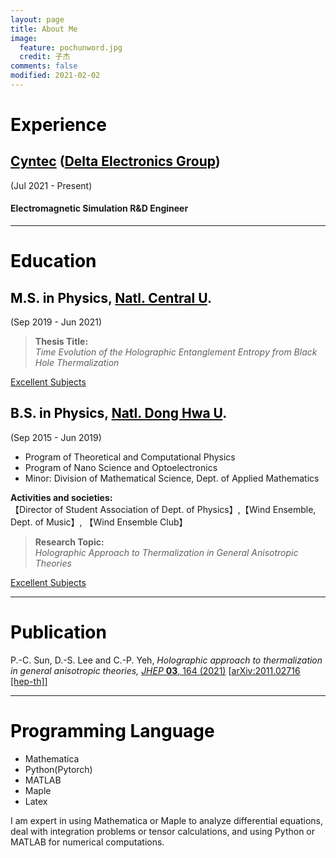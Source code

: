 ```yaml
---
layout: page
title: About Me
image:
  feature: pochunword.jpg
  credit: 子杰
comments: false
modified: 2021-02-02
---
```

# <font color=black>Experience</font>
## [<font color=black>Cyntec</font>](http://www.cyntec.com/) ([<font color=black>Delta Electronics Group</font>](https://www.deltaww.com/en-US/index))
(Jul 2021 - Present)<br> 
#### Electromagnetic Simulation R&D Engineer

---

# <font color=black>Education</font>
## <font color=black>M.S. in Physics</font>, [<font color=black>Natl. Central U</font>](https://www.phy.ncu.edu.tw/en/%E9%A6%96%E9%A0%81-english/).
(Sep 2019 - Jun 2021)<br> 
> **Thesis Title:** <br />
*Time Evolution of the Holographic Entanglement Entropy from Black Hole Thermalization*

<a href="{{ site.url }}/Grade-master/" class="btn btn-info">Excellent Subjects</a> 


## <font color=black>B.S. in Physics</font>, [<font color=black>Natl. Dong Hwa U</font>](https://phys.ndhu.edu.tw/).
(Sep 2015 - Jun 2019)<br> 
- Program of Theoretical and Computational Physics
- Program of Nano Science and Optoelectronics
- Minor: Division of Mathematical Science, Dept. of Applied Mathematics

**Activities and societies:**<br> 
【Director of Student Association of Dept. of Physics】,【Wind Ensemble, Dept. of Music】, 【Wind Ensemble Club】

> **Research Topic:** <br />
*Holographic Approach to Thermalization in General Anisotropic Theories*

<a href="{{ site.url }}/Grade/" class="btn btn-info">Excellent Subjects</a> 



---

# <font color=black>Publication</font>
P.-C. Sun, D.-S. Lee and C.-P. Yeh, *Holographic approach to thermalization in general anisotropic theories,* [*JHEP* **03**, 164 (2021)](https://doi.org/10.1007/JHEP03(2021)164) [[arXiv:2011.02716 [hep-th]](https://inspirehep.net/literature/1828509)]

---

# <font color=black>Programming Language</font>
- Mathematica
- Python(Pytorch)
- MATLAB
- Maple
- Latex

I am expert in using Mathematica or Maple to analyze differential equations, deal with integration problems or tensor calculations, and using Python or MATLAB for numerical computations.

